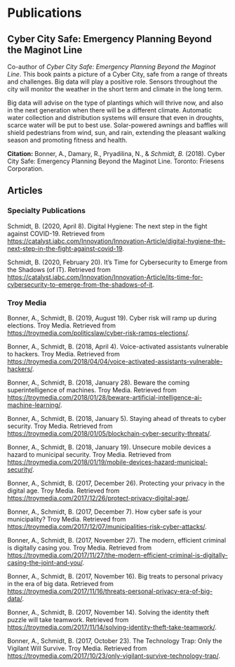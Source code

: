 # Publications

## Cyber City Safe: Emergency Planning Beyond the Maginot Line

Co-author of *Cyber City Safe: Emergency Planning Beyond the Maginot Line*. This book paints a picture of a Cyber City, safe from a range of threats and challenges. Big data will play a positive role. Sensors throughout the city will monitor the weather in the short term and climate in the long term.

Big data will advise on the type of plantings which will thrive now, and also in the next generation when there will be a different climate. Automatic water collection and distribution systems will ensure that even in droughts, scarce water will be put to best use. Solar-powered awnings and baffles will shield pedestrians from wind, sun, and rain, extending the pleasant walking season and promoting fitness and health.

**Citation:** Bonner, A., Damary, R., Pryadilina, N., & *Schmidt, B.* (2018). Cyber City Safe: Emergency Planning Beyond the Maginot Line. Toronto: Friesens Corporation.

## Articles

### Specialty Publications

Schmidt, B. (2020, April 8). Digital Hygiene: The next step in the fight against COVID-19. Retrieved from https://catalyst.iabc.com/Innovation/Innovation-Article/digital-hygiene-the-next-step-in-the-fight-against-covid-19.

Schmidt, B. (2020, February 20). It’s Time for Cybersecurity to Emerge from the Shadows (of IT). Retrieved from https://catalyst.iabc.com/Innovation/Innovation-Article/its-time-for-cybersecurity-to-emerge-from-the-shadows-of-it.

### Troy Media

Bonner, A., Schmidt, B. (2019, August 19). Cyber risk will ramp up during elections. Troy Media. Retrieved from https://troymedia.com/politicslaw/cyber-risk-ramps-elections/.

Bonner, A., Schmidt, B. (2018, April 4). Voice-activated assistants vulnerable to hackers. Troy Media. Retrieved from https://troymedia.com/2018/04/04/voice-activated-assistants-vulnerable-hackers/.

Bonner, A., Schmidt, B. (2018, January 28). Beware the coming superintelligence of machines. Troy Media. Retrieved from https://troymedia.com/2018/01/28/beware-artificial-intelligence-ai-machine-learning/.

Bonner, A., Schmidt, B. (2018, January 5). Staying ahead of threats to cyber security. Troy Media. Retrieved from https://troymedia.com/2018/01/05/blockchain-cyber-security-threats/.

Bonner, A., Schmidt, B. (2018, January 19). Unsecure mobile devices a hazard to municipal security. Troy Media. Retrieved from https://troymedia.com/2018/01/19/mobile-devices-hazard-municipal-security/.

Bonner, A., Schmidt, B. (2017, December 26). Protecting your privacy in the digital age. Troy Media. Retrieved from https://troymedia.com/2017/12/26/protect-privacy-digital-age/.

Bonner, A., Schmidt, B. (2017, December 7). How cyber safe is your municipality? Troy Media.
Retrieved from https://troymedia.com/2017/12/07/municipalities-risk-cyber-attacks/.

Bonner, A., Schmidt, B. (2017, November 27). The modern, efficient criminal is digitally casing you. Troy Media. Retrieved from https://troymedia.com/2017/11/27/the-modern-efficient-criminal-is-digitally-casing-the-joint-and-you/.

Bonner, A., Schmidt, B. (2017, November 16). Big treats to personal privacy in the era of big data. Retrieved from https://troymedia.com/2017/11/16/threats-personal-privacy-era-of-big-data/.

Bonner, A., Schmidt, B. (2017, November 14). Solving the identity theft puzzle will take teamwork. Retrieved from https://troymedia.com/2017/11/14/solving-identity-theft-take-teamwork/.

Bonner, A., Schmidt, B. (2017, October 23). The Technology Trap: Only the Vigilant Will Survive. Troy Media. Retrieved from https://troymedia.com/2017/10/23/only-vigilant-survive-technology-trap/.
